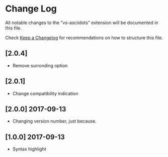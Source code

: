 # Change Log
All notable changes to the "vs-asciidots" extension will be documented in this file.

Check [Keep a Changelog](http://keepachangelog.com/) for recommendations on how to structure this file.

## [2.0.4]
- Remove surronding option

## [2.0.1]
- Change compatibility indication

## [2.0.0] 2017-09-13
- Changing version number, just because.

## [1.0.0] 2017-09-13
- Syntax highlight
